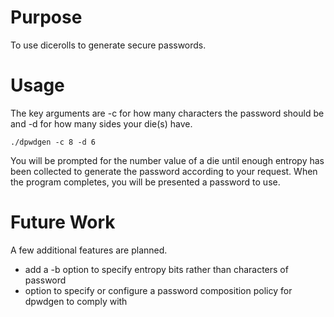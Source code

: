 # Purpose

To use dicerolls to generate secure passwords.

# Usage

The key arguments are -c for how many characters the password should be and -d for how many sides your die(s) have.

    ./dpwdgen -c 8 -d 6

You will be prompted for the number value of a die until enough entropy has been collected to generate the password according to your request. When the program completes, you will be presented a password to use.

# Future Work

A few additional features are planned.

* add a -b option to specify entropy bits rather than characters of password
* option to specify or configure a password composition policy for dpwdgen to comply with
